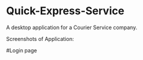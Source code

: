 # Quick-Express-Service
A desktop application for a Courier Service company.

Screenshots of Application:

#Login page


